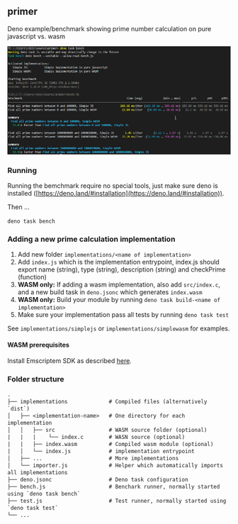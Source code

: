 ## primer

Deno example/benchmark showing prime number calculation on pure javascript vs. wasm

<img src="/primer.png">

### Running

Running the bemchmark require no special tools, just make sure deno is installed ([https://deno.land/#installation](https://deno.land/#installation)).

Then ...

```deno task bench```

### Adding a new prime calculation implementation

1.   Add new folder `implementations/<name of implementation>`
2.   Add `index.js` which is the implementation entrypoint, index.js should export name (string), type (string), description (string) and checkPrime (function)
3.   **WASM only:**  If adding a wasm implementation, also add `src/index.c`, and a new build task in `deno.jsonc` which generates `index.wasm`
4.   **WASM only:**  Build your module by running ```deno task build-<name of implementation>```
5.   Make sure your implementation pass all tests by running ```deno task test```

See `implementations/simplejs` or `implementations/simplewasm` for examples.

#### WASM prerequisites

Install Emscriptem SDK as described [here](https://emscripten.org/docs/getting_started/downloads.html).

### Folder structure
    .
    ├── implementations             # Compiled files (alternatively `dist`)
    │   ├── <implementation-name>   # One directory for each implementation
    │   │   ├── src                 # WASM source folder (optional)
    |   |   |    └── index.c        # WASN source (optional)   
    |   |   ├── index.wasm          # Compiled wasm module (optional)    
    |   │   └── index.js            # implementation entrypoint
    │   ├── ...                     # More implementations                      
    │   └── importer.js             # Helper which automatically imports all implementations
    ├── deno.jsonc                  # Deno task configuration
    ├── bench.js                    # Benchark runner, normally started using `deno task bench`
    ├── test.js                     # Test runner, normally started using `deno task test`
    └── ...